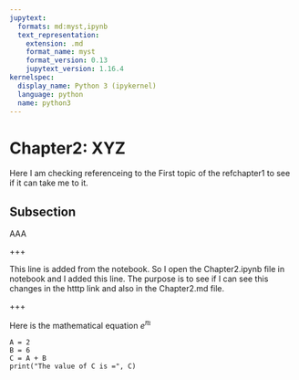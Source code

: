 ```yaml
---
jupytext:
  formats: md:myst,ipynb
  text_representation:
    extension: .md
    format_name: myst
    format_version: 0.13
    jupytext_version: 1.16.4
kernelspec:
  display_name: Python 3 (ipykernel)
  language: python
  name: python3
---
```


# Chapter2: XYZ
Here I am checking referenceing to the First topic of the refchapter1 to see if it can take me to it.
## Subsection


AAA

+++

This line is added from the notebook. So I open the Chapter2.ipynb file in notebook and I added this line. The purpose is to see if I can see this changes in the htttp link and also in the Chapter2.md file.

+++

Here is the mathematical equation $e^{\pi \iota}$

```{code-cell} ipython3
A = 2 
B = 6
C = A + B
print("The value of C is =", C)
```

```{code-cell} ipython3

```
